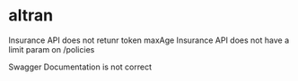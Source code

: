 # altran

Insurance API does not retunr token maxAge
Insurance API does not have a limit param on /policies

Swagger Documentation is not correct

